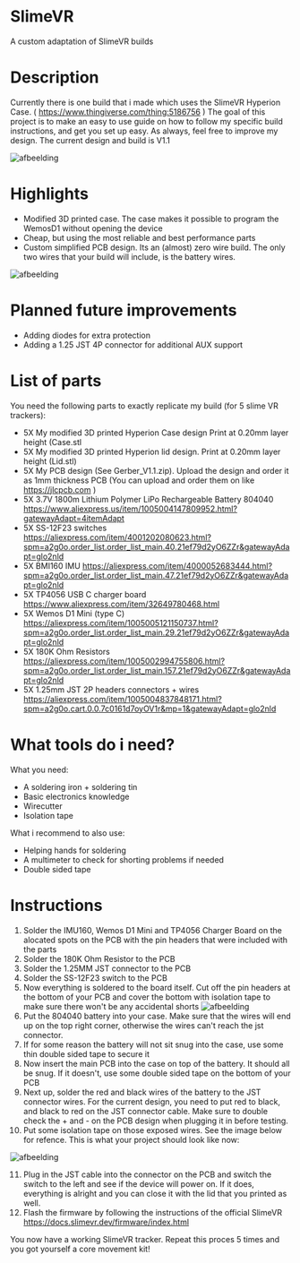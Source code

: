 # SlimeVR
A custom adaptation of SlimeVR builds


# Description
Currently there is one build that i made which uses the SlimeVR Hyperion Case. ( https://www.thingiverse.com/thing:5186756 )
The goal of this project is to make an easy to use guide on how to follow my specific build instructions, and get you set up easy. As always, feel free to improve my design.
The current design and build is V1.1

![afbeelding](https://github.com/Samstorm10/SlimeVR/assets/113670873/420b5567-d475-48f8-ad1e-da95aca8872f)



# Highlights
- Modified 3D printed case. The case makes it possible to program the WemosD1 without opening the device
- Cheap, but using the most reliable and best performance parts
- Custom simplified PCB design. Its an (almost) zero wire build. The only two wires that your build will include, is the battery wires.


![afbeelding](https://github.com/Samstorm10/SlimeVR/assets/113670873/f74c365e-9014-43cc-b89d-2ca07ccf33d9)

# Planned future improvements
- Adding diodes for extra protection
- Adding a 1.25 JST 4P connector for additional AUX support

# List of parts

You need the following parts to exactly replicate my build (for 5 slime VR trackers):

- 5X My modified 3D printed Hyperion Case design Print at 0.20mm layer height (Case.stl
- 5X My modified 3D printed Hyperion lid design. Print at 0.20mm layer height (Lid.stl)
- 5X My PCB design (See Gerber_V1.1.zip). Upload the design and order it as 1mm thickness PCB (You can upload and order them on like https://jlcpcb.com )
- 5X 3.7V 1800m Lithium Polymer LiPo Rechargeable Battery 804040 https://www.aliexpress.us/item/1005004147809952.html?gatewayAdapt=4itemAdapt
- 5X SS-12F23 switches https://aliexpress.com/item/4001202080623.html?spm=a2g0o.order_list.order_list_main.40.21ef79d2yO6ZZr&gatewayAdapt=glo2nld
- 5X BMI160 IMU https://aliexpress.com/item/4000052683444.html?spm=a2g0o.order_list.order_list_main.47.21ef79d2yO6ZZr&gatewayAdapt=glo2nld
- 5X TP4056 USB C charger board https://www.aliexpress.com/item/32649780468.html
- 5X Wemos D1 Mini (type C) https://aliexpress.com/item/1005005121150737.html?spm=a2g0o.order_list.order_list_main.29.21ef79d2yO6ZZr&gatewayAdapt=glo2nld
- 5X 180K Ohm Resistors https://aliexpress.com/item/1005002994755806.html?spm=a2g0o.order_list.order_list_main.157.21ef79d2yO6ZZr&gatewayAdapt=glo2nld
- 5X 1.25mm JST 2P headers connectors + wires https://aliexpress.com/item/1005004837848171.html?spm=a2g0o.cart.0.0.7c0161d7oyOV1r&mp=1&gatewayAdapt=glo2nld


# What tools do i need?

What you need:
- A soldering iron + soldering tin
- Basic electronics knowledge
- Wirecutter
- Isolation tape

What i recommend to also use:
- Helping hands for soldering
- A multimeter to check for shorting problems if needed
- Double sided tape


# Instructions

1. Solder the IMU160, Wemos D1 Mini and TP4056 Charger Board on the alocated spots on the PCB with the pin headers that were included with the parts
2. Solder the 180K Ohm Resistor to the PCB
3. Solder the 1.25MM JST connector to the PCB
4. Solder the SS-12F23 switch to the PCB
5. Now everything is soldered to the board itself. Cut off the pin headers at the bottom of your PCB and cover the bottom with isolation tape to make sure there won't be any accidental shorts
![afbeelding](https://github.com/Samstorm10/SlimeVR/assets/113670873/79075219-ddcc-4fb4-8c6f-af8129d5269d)
6. Put the 804040 battery into your case. Make sure that the wires will end up on the top right corner, otherwise the wires can't reach the jst connector.
7. If for some reason the battery will not sit snug into the case, use some thin double sided tape to secure it
8. Now insert the main PCB into the case on top of the battery. It should all be snug. If it doesn't, use some double sided tape on the bottom of your PCB
9. Next up, solder the red and black wires of the battery to the JST connector wires. For the current design, you need to put red to black, and black to red on the JST connector cable. Make sure to double check the + and - on the PCB design when plugging it in before testing.
10. Put some isolation tape on those exposed wires. See the image below for refence. This is what your project should look like now:

![afbeelding](https://github.com/Samstorm10/SlimeVR/assets/113670873/b9e306b3-ff03-4491-8238-6194378b50e4)


11. Plug in the JST cable into the connector on the PCB and switch the switch to the left and see if the device will power on. If it does, everything is alright and you can close it with the lid that you printed as well.
12. Flash the firmware by following the instructions of the official SlimeVR https://docs.slimevr.dev/firmware/index.html

You now have a working SlimeVR tracker. Repeat this proces 5 times and you got yourself a core movement kit!

